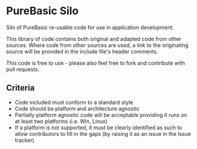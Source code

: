 # PureBasic Silo
Silo of PureBasic re-usable code for use in application development.

This library of code contains both original and adapted code from other sources. Where code from other sources are used, a link to the originating source will be provided in the include file's header comments.

This code is free to use - please also feel free to fork and contribute with pull requests.

## Criteria

- Code included must conform to a standard style
- Code should be platform and architecture agnostic
- Partially platform agnostic code will be acceptable providing it runs on at least two platforms (i.e. Win, Linux)
- If a platform is not supported, it must be clearly identified as such to allow contributors to fill in the gaps (by raising it as an issue in the Issue tracker)

